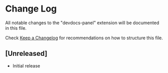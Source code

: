 # Change Log

All notable changes to the "devdocs-panel" extension will be documented in this file.

Check [Keep a Changelog](http://keepachangelog.com/) for recommendations on how to structure this file.

## [Unreleased]

- Initial release